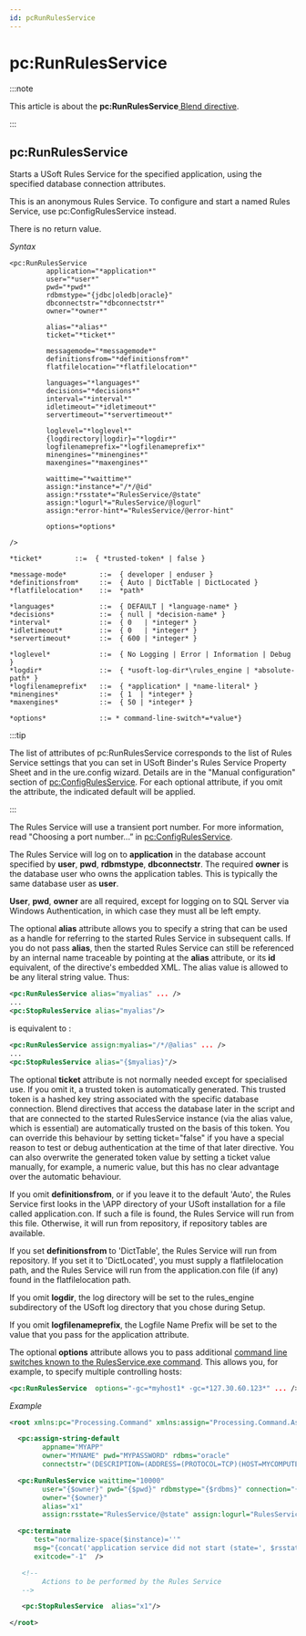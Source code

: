 ```yaml
---
id: pcRunRulesService
---
```


# pc:RunRulesService




:::note

This article is about the **pc:RunRulesService**[ Blend directive](/Repositories/Blend_directives).

:::

## **pc:RunRulesService**

Starts a USoft Rules Service for the specified application, using the specified database connection attributes.

This is an anonymous Rules Service. To configure and start a named Rules Service, use pc:ConfigRulesService instead.

There is no return value.

*Syntax*

```
<pc:RunRulesService
         application="*application*"
         user="*user*"
         pwd="*pwd*"
         rdbmstype="{jdbc|oledb|oracle}"
         dbconnectstr="*dbconnectstr*"
         owner="*owner*"

         alias="*alias*"
         ticket="*ticket*"

         messagemode="*messagemode*"
         definitionsfrom="*definitionsfrom*" 
         flatfilelocation="*flatfilelocation*"

         languages="*languages*"
         decisions="*decisions*"
         interval="*interval*"
         idletimeout="*idletimeout*"
         servertimeout="*servertimeout*"

         loglevel="*loglevel*"
         {logdirectory|logdir}="*logdir*"
         logfilenameprefix="*logfilenameprefix*"
         minengines="*minengines*"
         maxengines="*maxengines*"

         waittime="*waittime*"
         assign:*instance*="/*/@id"
         assign:*rsstate*="RulesService/@state"
         assign:*logurl*="RulesService/@logurl"
         assign:*error-hint*="RulesService/@error-hint"

         options=*options*

/>

*ticket*        ::=  { *trusted-token* | false }

*message-mode*        ::=  { developer | enduser }
*definitionsfrom*     ::=  { Auto | DictTable | DictLocated }
*flatfilelocation*    ::=  *path*

*languages*           ::=  { DEFAULT | *language-name* }
*decisions*           ::=  { null | *decision-name* }
*interval*            ::=  { 0   | *integer* }
*idletimeout*         ::=  { 0   | *integer* }
*servertimeout*       ::=  { 600 | *integer* }

*loglevel*            ::=  { No Logging | Error | Information | Debug }
*logdir*              ::=  { *usoft-log-dir*\rules_engine | *absolute-path* }
*logfilenameprefix*   ::=  { *application* | *name-literal* }
*minengines*          ::=  { 1  | *integer* }
*maxengines*          ::=  { 50 | *integer* }

*options*             ::= * command-line-switch*=*value*}
```


:::tip

The list of attributes of pc:RunRulesService corresponds to the list of Rules Service settings that you can set in USoft Binder's Rules Service Property Sheet and in the ure.config wizard. Details are in the "Manual configuration" section of [pc:ConfigRulesService](/Repositories/Blend_directives/pcConfigRulesService.md). For each optional attribute, if you omit the attribute, the indicated default will be applied.

:::

The Rules Service will use a transient port number. For more information, read "Choosing a port number...” in [pc:ConfigRulesService](/Repositories/Blend_directives/pcConfigRulesService.md).

The Rules Service will log on to **application** in the database account specified by **user**, **pwd**, **rdbmstype**, **dbconnectstr**. The required **owner** is the database user who owns the application tables. This is typically the same database user as **user**.

**User**, **pwd**, **owner** are all required, except for logging on to SQL Server via Windows Authentication, in which case they must all be left empty.

The optional **alias** attribute allows you to specify a string that can be used as a handle for referring to the started Rules Service in subsequent calls. If you do not pass **alias**, then the started Rules Service can still be referenced by an internal name traceable by pointing at the **alias** attribute, or its **id** equivalent, of the directive's embedded XML. The alias value is allowed to be any literal string value. Thus:

```xml
<pc:RunRulesService alias="myalias" ... />
...
<pc:StopRulesService alias="myalias"/>
```

is equivalent to :

```xml
<pc:RunRulesService assign:myalias="/*/@alias" ... />
...
<pc:StopRulesService alias="{$myalias}"/>
```

The optional **ticket** attribute is not normally needed except for specialised use. If you omit it, a trusted token is automatically generated. This trusted token is a hashed key string associated with the specific database connection. Blend directives that access the database later in the script and that are connected to the started RulesService instance (via the alias value, which is essential) are automatically trusted on the basis of this token. You can override this behaviour by setting ticket="false" if you have a special reason to test or debug authentication at the time of that later directive. You can also overwrite the generated token value by setting a ticket value manually, for example, a numeric value, but this has no clear advantage over the automatic behaviour.

If you omit **definitionsfrom**, or if you leave it to the default 'Auto', the Rules Service first looks in the \\APP directory of your USoft installation for a file called application.con. If such a file is found, the Rules Service will run from this file. Otherwise, it will run from repository, if repository tables are available.

If you set **definitionsfrom** to 'DictTable', the Rules Service will run from repository. If you set it to 'DictLocated', you must supply a flatfilelocation path, and the Rules Service will run from the application.con file (if any) found in the flatfilelocation path.

If you omit **logdir**, the log directory will be set to the rules_engine subdirectory of the USoft log directory that you chose during Setup.

If you omit **logfilenameprefix**, the Logfile Name Prefix will be set to the value that you pass for the application attribute.

The optional **options** attribute allows you to pass additional [command line switches known to the RulesService.exe command](/USoft_for_administrators/USoft_command_line_syntax/rulesserviceexe.md). This allows you, for example, to specify multiple controlling hosts:

```xml
<pc:RunRulesService  options="-gc=*myhost1* -gc=*127.30.60.123*" ... />
```

*Example*

```xml
<root xmlns:pc="Processing.Command" xmlns:assign="Processing.Command.Assign">

  <pc:assign-string-default
        appname="MYAPP"
        owner="MYNAME" pwd="MYPASSWORD" rdbms="oracle"
        connectstr="(DESCRIPTION=(ADDRESS=(PROTOCOL=TCP)(HOST=MYCOMPUTER.usoft.com)(PORT=1111))(CONNECT_DATA=(SID=XE)))" />

  <pc:RunRulesService waittime="10000"
        user="{$owner}" pwd="{$pwd}" rdbmstype="{$rdbms}" connection="{$connectstr}" application="{$appname}"
        owner="{$owner}"
        alias="x1"
        assign:rsstate="RulesService/@state" assign:logurl="RulesService/@logurl" assign:hint="RulesService/@error-hint" />

  <pc:terminate
      test="normalize-space($instance)=''"
      msg="{concat('application service did not start (state=', $rsstate, ') logurl=', $logurl, 'hint=', $hint)}"
      exitcode="-1"  />

   <!--
        Actions to be performed by the Rules Service
   -->

   <pc:StopRulesService  alias="x1"/>

</root>
```

 